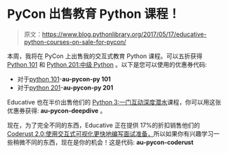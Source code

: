 # PyCon 出售教育 Python 课程！

> 原文：<https://www.blog.pythonlibrary.org/2017/05/17/educative-python-courses-on-sale-for-pycon/>

本周，我将在 PyCon 上出售我的交互式教育 Python 课程。可以五折获得 [Python 101](https://www.educative.io/collection/5663684521099264/5707702298738688) 和 [Python 201:中级 Python](https://www.educative.io/collection/5663684521099264/5693417237512192) 。以下是您可以使用的优惠券代码:

*   对于[python 101](https://www.educative.io/collection/5663684521099264/5707702298738688)-**au-pycon-py 101**
*   对于[python 201](https://www.educative.io/collection/5663684521099264/5693417237512192)-**au-pycon-py 201**

Educative 也在半价出售他们的 [Python 3:一门互动深度潜水](https://www.educative.io/collection/10370001/5705097937944576)课程，你可以用这张优惠券获得: **au-pycon-deepdive** 。

现在，为了完全不同的东西，Educative 正在提供 17%的折扣销售他们的 [Coderust 2.0:使用交互式可视化更快地编写面试准备，](https://www.educative.io/collection/5642554087309312/5679846214598656)所以如果你有兴趣学习一些稍微不同的东西，现在是你的机会！这是代码: **au-pycon-coderust**